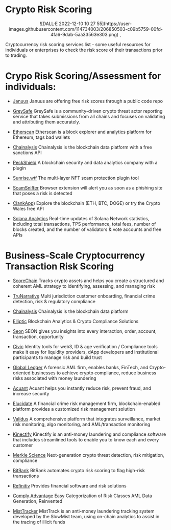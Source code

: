

# Crypto Risk Scoring
<p align="center">
![DALL·E 2022-12-10 10 27 55](https://user-images.githubusercontent.com/114734003/206850503-c09b5759-00fd-4fa6-9dab-5aa33563e303.png)
,<p>
Cryptocurrency risk scoring services list - some useful resources for individuals or enterprises to check the risk score of their transactions prior to trading.

# Crypo Risk Scoring/Assessment for individuals: 

- [Januus](https://github.com/januusio/cryptowallet_risk_scoring)
Januus are offering free risk scores through a public code repo

- [GreySafe](https://greysafe.com/)
GreySafe is a community-driven crypto threat actor reporting service that takes submissions from all chains and focuses on validating and attributing them accurately.

-   [Etherscan](https://etherscan.io/login)
Etherscan is a block explorer and analytics platform for Ethereum, tags bad wallets 


-   [Chainalysis](https://go.chainalysis.com/crypto-sanctions-screening.html)
Chainalysis is the blockchain data platform with a free sanctions API


-   [PeckShield](https://chrome.google.com/webstore/detail/peckshieldalert/dakkielolpafjbgnjnakddabmbbkcioe)
A blockchain security and data analytics company with a plugin


-   [Sunrise.wtf](https://chrome.google.com/webstore/detail/sunrise-nft-scam-protecto/laciddhhmjgkkmlbcgflngnimonaidfc)
The multi-layer NFT scam protection plugin tool


-   [ScamSniffer](https://chrome.google.com/webstore/detail/scam-sniffer/mnkbccinkbalkmmnmbcicdobcmgggmfc)
Browser extension will alert you as soon as a phishing site that poses a risk is detected


-   [ClankApp](https://docs.clankapp.com/#introduction))
Explore the blockchain (ETH, BTC, DOGE) or try the Crypto Wales free API


-   [Solana Analytics](https://public-api.solscan.io/docs/#/)
Real-time updates of Solana Network statistics, including total transactions, TPS performance, total fees, number of blocks created, and the number of validators & vote accounts and free APIs


# Business-Scale Cryptocurrency Transaction Risk Scoring

-   [ScoreChain](https://www.scorechain.com/)
Tracks crypto assets and helps you create a structured and coherent AML strategy to identifying, assessing, and managing risk

-   [TruNarrative](https://trunarrative.com/)
Multi jurisdiction customer onboarding, financial crime detection, risk & regulatory compliance

-   [Chainalysis](https://www.chainalysis.com/)
Chainalysis is the blockchain data platform

-   [Elliptic](https://www.elliptic.co/)
Blockchain Analytics & Crypto Compliance Solutions

-   [Seon](https://seon.io/)
SEON gives you insights into every interaction, order, account, transaction, opportunity

-   [Civic](https://www.civic.com/)
Identity tools for web3, ID & age verification / Compliance tools make it easy for liquidity providers, dApp developers and institutional participants to manage risk and build trust

-   [Global Ledger](https://glprotocol.com/)
A forensic AML firm, enables banks, FinTech, and Crypto-oriented businesses to achieve crypto compliance, reduce business risks associated with money laundering

-   [Acuant](https://www.acuant.com/)
Acuant helps you instantly reduce risk, prevent fraud, and increase security

-   [Elucidate](https://www.elucidate.co/)
A financial crime risk management firm, blockchain-enabled platform provides a customized risk management solution

-   [Validus](https://www.validusrm.com/)
A comprehensive platform that integrates surveillance, market risk monitoring, algo monitoring, and AML/transaction monitoring

-   [Kinectify](https://www.kinectify.com/)
Kinectify is an anti-money laundering and compliance software that includes streamlined tools to enable you to know each and every customer

-   [Merkle Science](https://www.merklescience.com/)
Next-generation crypto threat detection, risk mitigation, compliance

-   [BitRank](https://bitrankverified.com/)
BitRank automates crypto risk scoring to flag high-risk transactions

-   [Refinitiv](https://www.refinitiv.com/en)
Provides financial software and risk solutions

-   [Comply Advantage](https://complyadvantage.com/?_gl=1*70dwcu*_up*MQ..&gclid=Cj0KCQjw1vSZBhDuARIsAKZlijRDLjl_r5vQjKzgOCbrnHmJG9nR5M0OqUyxDmlrHTCa8eI5DdRBaK0aAuj7EALw_wcB)
Easy Categorization of Risk Classes AML Data Generation, Reinvented

-   [MistTracker](https://misttrack.io/index.html)
MistTrack is an anti-money laundering tracking system developed by the SlowMist team, using on-chain analytics to assist in the tracing of illicit funds
